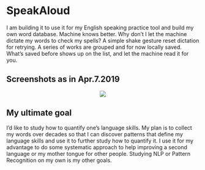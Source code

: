 # SpeakAloud

I am building it to use it for my English speaking practice tool and build my own word database.
Machine knows better. Why don’t I let the machine dictate my words to check my spells?
A simple shake gesture reset dictation for retrying. A series of works are grouped and for now locally saved.
What’s saved before shows up on the list, and let the machine read it for you.

## Screenshots as in Apr.7.2019

<p align="center">
<img src="https://user-images.githubusercontent.com/18760280/55683364-d3bffb80-5979-11e9-8650-f8da05a21355.gif">
</p>

## My ultimate goal
I’d like to study how to quantify one’s language skills.
My plan is to collect my words over decades so that I can discover patterns that define my language skills and use it to further study how to quantify it. I use it for my advantage to do some systematic approach to help improving a second language or my mother tongue for other people. Studying NLP or Pattern Recognition on my own is my other goals.
